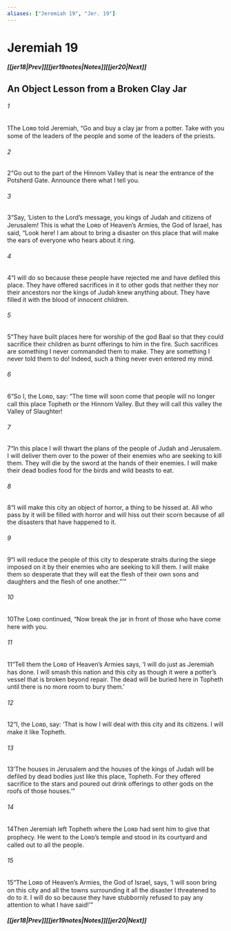 ```yaml
---
aliases: ["Jeremiah 19", "Jer. 19"]
---
```

# Jeremiah 19
##### <span class=arrow-left></span>[[jer18|Prev]]<span class=navigation-separator></span>[[jer19notes|Notes]]<span class=navigation-separator></span>[[jer20|Next]]<span class=arrow-right></span>
## An Object Lesson from a Broken Clay Jar
###### 1
<span class=verse-first>1</span>The Lᴏʀᴅ told Jeremiah, “Go and buy a clay jar from a potter. Take with you some of the leaders of the people and some of the leaders of the priests.
###### 2
<span class=verse-body>2</span>“Go out to the part of the Hinnom Valley that is near the entrance of the Potsherd Gate. Announce there what I tell you.
###### 3
<span class=verse-body>3</span>“Say, ‘Listen to the Lord’s message, you kings of Judah and citizens of Jerusalem! This is what the Lᴏʀᴅ of Heaven’s Armies, the God of Israel, has said, “Look here! I am about to bring a disaster on this place that will make the ears of everyone who hears about it ring.
###### 4
<span class=verse-body>4</span>“I will do so because these people have rejected me and have defiled this place. They have offered sacrifices in it to other gods that neither they nor their ancestors nor the kings of Judah knew anything about. They have filled it with the blood of innocent children.
###### 5
<span class=verse-body>5</span>“They have built places here for worship of the god Baal so that they could sacrifice their children as burnt offerings to him in the fire. Such sacrifices are something I never commanded them to make. They are something I never told them to do! Indeed, such a thing never even entered my mind.
###### 6
<span class=verse-body>6</span>“So I, the Lᴏʀᴅ, say: “The time will soon come that people will no longer call this place Topheth or the Hinnom Valley. But they will call this valley the Valley of Slaughter!
###### 7
<span class=verse-body>7</span>“In this place I will thwart the plans of the people of Judah and Jerusalem. I will deliver them over to the power of their enemies who are seeking to kill them. They will die by the sword at the hands of their enemies. I will make their dead bodies food for the birds and wild beasts to eat.
###### 8
<span class=verse-body>8</span>“I will make this city an object of horror, a thing to be hissed at. All who pass by it will be filled with horror and will hiss out their scorn because of all the disasters that have happened to it.
###### 9
<span class=verse-body>9</span>“I will reduce the people of this city to desperate straits during the siege imposed on it by their enemies who are seeking to kill them. I will make them so desperate that they will eat the flesh of their own sons and daughters and the flesh of one another.”’”
<div class=paragraph-break></div>

###### 10
<span class=verse-first>10</span>The Lᴏʀᴅ continued, “Now break the jar in front of those who have come here with you.
###### 11
<span class=verse-body>11</span>“Tell them the Lᴏʀᴅ of Heaven’s Armies says, ‘I will do just as Jeremiah has done. I will smash this nation and this city as though it were a potter’s vessel that is broken beyond repair. The dead will be buried here in Topheth until there is no more room to bury them.’
###### 12
<span class=verse-body>12</span>“I, the Lᴏʀᴅ, say: ‘That is how I will deal with this city and its citizens. I will make it like Topheth.
###### 13
<span class=verse-body>13</span>‘The houses in Jerusalem and the houses of the kings of Judah will be defiled by dead bodies just like this place, Topheth. For they offered sacrifice to the stars and poured out drink offerings to other gods on the roofs of those houses.’”
<div class=paragraph-break></div>

###### 14
<span class=verse-first>14</span>Then Jeremiah left Topheth where the Lᴏʀᴅ had sent him to give that prophecy. He went to the Lᴏʀᴅ’s temple and stood in its courtyard and called out to all the people.
###### 15
<span class=verse-body>15</span>“The Lᴏʀᴅ of Heaven’s Armies, the God of Israel, says, ‘I will soon bring on this city and all the towns surrounding it all the disaster I threatened to do to it. I will do so because they have stubbornly refused to pay any attention to what I have said!’”
##### <span class=arrow-left></span>[[jer18|Prev]]<span class=navigation-separator></span>[[jer19notes|Notes]]<span class=navigation-separator></span>[[jer20|Next]]<span class=arrow-right></span>